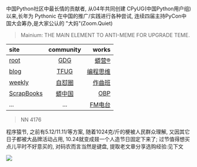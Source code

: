 中国Python社区中最长情的贡献者, 从04年共同创建 CPyUG(中国Python用户组)以来,长年为 Pythonic 在中国的推广/实践进行各种尝试, 连续四届主持PyCon中国大会筹办,是大家公认的 "大妈"(Zoom.Quiet)

> Mainium: THE MAIN ELEMENT TO ANTI-MEME FOR UPGRADE TEME.

| site | community | works |
| :-----| :----: | ----: |
| [root](http://zoomquiet.io/) | [GDG](https://blog.zhgdg.org/) | [蟒营®](https://doc.101.camp/) |
| [blog](https://blog.zoomquiet.io/pages/zoomquiet.html) | [TFUG](http://zh.tfug.world/) | [编程思维](https://py.101.camp/) |
| [weekly](http://weekly.pychina.org/) | [自怼圈](https://du.101.camp/) | [作曲班](https://mu.101.camp/) |
| [ScrapBooks](https://zoomquiet.io/collection.html) | [蟒中国](https://pychina.org/) | [OBP](https://zoomquiet.io/obp/index.html) |
| ... | ... | [FM电台](https://fm.101.camp/) |


> NN 4176

程序猿节,
之前有5.12/11.11/等方案,
随着1024克/斤的梗被人民群众理解,
又因其它日子都被大品牌活动占用,
10.24就变成叕一个人造节日固定下来了;
过节值得想买点儿平时不好意买的,
对码农而言当然是键盘,
提取老文章分享选购经验:见下文

![](http://ydlj.zoomquiet.top/ipic/2020-10-24-zq42-today-card-2010.024.jpeg)